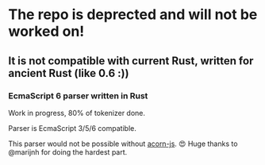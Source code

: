 
# The repo is deprected and will not be worked on!
## It is not compatible with current Rust, written for ancient Rust (like 0.6 :))



### EcmaScript 6 parser written in Rust

Work in progress, 80% of tokenizer done.

Parser is EcmaScript 3/5/6 compatible.

This parser would not be possible without [acorn-js](https://github.com/marijnh/acorn). :heart_eyes:
Huge thanks to @marijnh for doing the hardest part.
